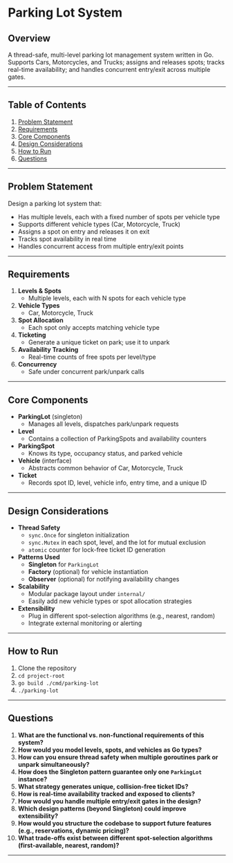 # Parking Lot System

## Overview

A thread-safe, multi-level parking lot management system written in Go. Supports Cars, Motorcycles, and Trucks; assigns and releases spots; tracks real-time availability; and handles concurrent entry/exit across multiple gates.

---

## Table of Contents

1. [Problem Statement](#problem-statement)  
2. [Requirements](#requirements)  
3. [Core Components](#core-components)  
4. [Design Considerations](#design-considerations)   
5. [How to Run](#how-to-run)  
6. [Questions](#questions)  

---

## Problem Statement

Design a parking lot system that:

- Has multiple levels, each with a fixed number of spots per vehicle type  
- Supports different vehicle types (Car, Motorcycle, Truck)  
- Assigns a spot on entry and releases it on exit  
- Tracks spot availability in real time  
- Handles concurrent access from multiple entry/exit points  

---

## Requirements

1. **Levels & Spots**  
   - Multiple levels, each with N spots for each vehicle type  
2. **Vehicle Types**  
   - Car, Motorcycle, Truck  
3. **Spot Allocation**  
   - Each spot only accepts matching vehicle type  
4. **Ticketing**  
   - Generate a unique ticket on park; use it to unpark  
5. **Availability Tracking**  
   - Real-time counts of free spots per level/type  
6. **Concurrency**  
   - Safe under concurrent park/unpark calls  

---

## Core Components

- **ParkingLot** (singleton)  
  - Manages all levels, dispatches park/unpark requests  
- **Level**  
  - Contains a collection of ParkingSpots and availability counters  
- **ParkingSpot**  
  - Knows its type, occupancy status, and parked vehicle  
- **Vehicle** (interface)  
  - Abstracts common behavior of Car, Motorcycle, Truck  
- **Ticket**  
  - Records spot ID, level, vehicle info, entry time, and a unique ID  

---

## Design Considerations

- **Thread Safety**  
  - `sync.Once` for singleton initialization  
  - `sync.Mutex` in each spot, level, and the lot for mutual exclusion  
  - `atomic` counter for lock-free ticket ID generation  
- **Patterns Used**  
  - **Singleton** for `ParkingLot`  
  - **Factory** (optional) for vehicle instantiation  
  - **Observer** (optional) for notifying availability changes  
- **Scalability**  
  - Modular package layout under `internal/`  
  - Easily add new vehicle types or spot allocation strategies  
- **Extensibility**  
  - Plug in different spot-selection algorithms (e.g., nearest, random)  
  - Integrate external monitoring or alerting  

---


## How to Run

1. Clone the repository  
2. `cd project-root`  
3. `go build ./cmd/parking-lot`  
4. `./parking-lot`  

---

## Questions

1. **What are the functional vs. non-functional requirements of this system?**  
2. **How would you model levels, spots, and vehicles as Go types?**  
3. **How can you ensure thread safety when multiple goroutines park or unpark simultaneously?**  
4. **How does the Singleton pattern guarantee only one `ParkingLot` instance?**  
5. **What strategy generates unique, collision-free ticket IDs?**  
6. **How is real-time availability tracked and exposed to clients?**  
7. **How would you handle multiple entry/exit gates in the design?**  
8. **Which design patterns (beyond Singleton) could improve extensibility?**  
9. **How would you structure the codebase to support future features (e.g., reservations, dynamic pricing)?**  
10. **What trade-offs exist between different spot-selection algorithms (first-available, nearest, random)?**  

---
